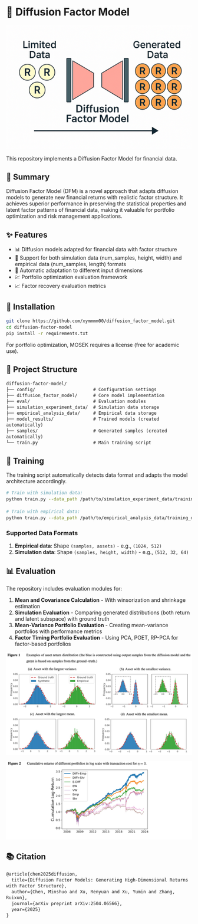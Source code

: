 # 🌊 Diffusion Factor Model

<p align="center">
  <img src="assets/demo.png" alt="Diffusion Factor Model Demo" width="700"/>
</p>

This repository implements a Diffusion Factor Model for financial data.

## 📝 Summary

Diffusion Factor Model (DFM) is a novel approach that adapts diffusion models to generate new financial returns with realistic factor structure. It achieves superior performance in preserving the statistical properties and latent factor patterns of financial data, making it valuable for portfolio optimization and risk management applications.

## ✨ Features

- 📊 Diffusion models adapted for financial data with factor structure
- 🔄 Support for both simulation data (num_samples, height, width) and empirical data (num_samples, length) formats
- 📐 Automatic adaptation to different input dimensions
- 💹 Portfolio optimization evaluation framework
- 📈 Factor recovery evaluation metrics

## 🔧 Installation

```bash
git clone https://github.com/xymmmm00/diffusion_factor_model.git
cd diffusion-factor-model
pip install -r requirements.txt
```

For portfolio optimization, MOSEK requires a license (free for academic use).

## 📁 Project Structure

```
diffusion-factor-model/
├── config/                      # Configuration settings
├── diffusion_factor_model/      # Core model implementation
├── eval/                        # Evaluation modules
├── simulation_experiment_data/  # Simulation data storage
├── empirical_analysis_data/     # Empirical data storage
├── model_results/               # Trained models (created automatically)
├── samples/                     # Generated samples (created automatically)
└── train.py                     # Main training script
```

## 🚀 Training

The training script automatically detects data format and adapts the model architecture accordingly.

```bash
# Train with simulation data:
python train.py --data_path /path/to/simulation_experiment_data/training_data_example.npy --seed 42 --gpu 0

# Train with empirical data:
python train.py --data_path /path/to/empirical_analysis_data/training_data_example.npy --seed 42 --gpu 0
```

### Supported Data Formats

1. **Empirical data**: Shape `(samples, assets)` - e.g., `(1024, 512)` 
2. **Simulation data**: Shape `(samples, height, width)` - e.g., `(512, 32, 64)`

## 📊 Evaluation

The repository includes evaluation modules for:

1. **Mean and Covariance Calculation** - With winsorization and shrinkage estimation
2. **Simulation Evaluation** - Comparing generated distributions (both return and latent subspace) with ground truth
3. **Mean-Variance Portfolio Evaluation** - Creating mean-variance portfolios with performance metrics
4. **Factor Timing Portfolio Evaluation** - Using PCA, POET, RP-PCA for factor-based portfolios

<p align="center">
  <img src="assets/distribution_example.png">
</p>

<p align="center">
  <img src="assets/portfolio_example.png">
</p>

## 📚 Citation

```
@article{chen2025diffusion,
  title={Diffusion Factor Models: Generating High-Dimensional Returns with Factor Structure},
  author={Chen, Minshuo and Xu, Renyuan and Xu, Yumin and Zhang, Ruixun},
  journal={arXiv preprint arXiv:2504.06566},
  year={2025}
}
```
